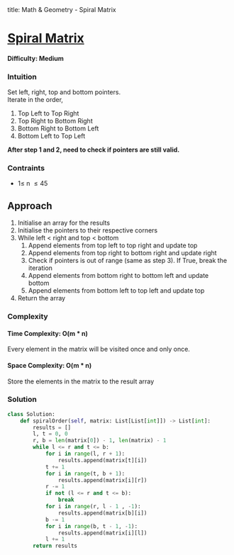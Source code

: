<frontmatter>
  title: Math & Geometry - Spiral Matrix 
</frontmatter>

# [Spiral Matrix](https://leetcode.com/problems/spiral-matrix/)
#### Difficulty: Medium

### Intuition
Set left, right, top and bottom pointers. <br>
Iterate in the order,
  1. Top Left to Top Right
  2. Top Right to Bottom Right
  3. Bottom Right to Bottom Left
  4. Bottom Left to Top Left

**After step 1 and 2, need to check if pointers are still valid.**

### Contraints
- $1\leqslant$ n $\leqslant 45$ 
 
## Approach
1. Initialise an array for the results
2. Initialise the pointers to their respective corners
3. While left < right and top < bottom
    1. Append elements from top left to top right and update top
    2. Append elements from top right to bottom right and update right
    3. Check if pointers is out of range (same as step 3). If True, break the iteration
    4. Append elements from bottom right to bottom left and update bottom
    5. Append elements from bottom left to top left and update top
4. Return the array

### Complexity
#### Time Complexity: O(m * n)
Every element in the matrix will be visited once and only once.
#### Space Complexity: O(m * n)
Store the elements in the matrix to the result array
### Solution
<panel header="Don't cheat yourself" type="dark">

```python
class Solution:
    def spiralOrder(self, matrix: List[List[int]]) -> List[int]:
        results = []
        l, t = 0, 0
        r, b = len(matrix[0]) - 1, len(matrix) - 1
        while l <= r and t <= b:
            for i in range(l, r + 1):
                results.append(matrix[t][i])
            t += 1
            for i in range(t, b + 1):
                results.append(matrix[i][r])
            r -= 1
            if not (l <= r and t <= b):
                break
            for i in range(r, l - 1 , -1):
                results.append(matrix[b][i])
            b -= 1
            for i in range(b, t - 1, -1):
                results.append(matrix[i][l])
            l += 1
        return results
```
</panel>

